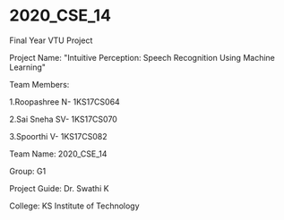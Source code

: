 # 2020_CSE_14

Final Year VTU Project 

Project Name: "Intuitive Perception: Speech Recognition Using Machine Learning"

Team Members:

1.Roopashree N- 1KS17CS064

2.Sai Sneha SV- 1KS17CS070

3.Spoorthi V-   1KS17CS082

Team Name: 2020_CSE_14

Group: G1

Project Guide: Dr. Swathi K

College: KS Institute of Technology 
